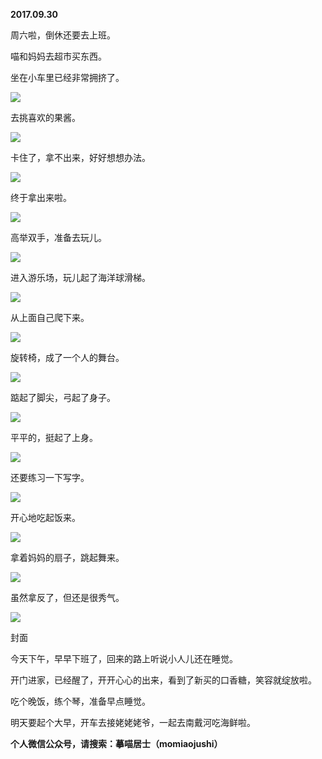
          
            
**2017.09.30**

周六啦，倒休还要去上班。

喵和妈妈去超市买东西。

坐在小车里已经非常拥挤了。




![](img/51001-8f034d838496fef4.jpg)




去挑喜欢的果酱。




![](img/51001-6571ea04de1b51a2.jpg)




卡住了，拿不出来，好好想想办法。




![](img/51001-3fe697327b384a59.jpg)




终于拿出来啦。




![](img/51001-de12d567d3831a85.jpg)




高举双手，准备去玩儿。




![](img/51001-52fe5ef74bf5123a.jpg)




进入游乐场，玩儿起了海洋球滑梯。




![](img/51001-8f09e0cf946b5d79.jpg)




从上面自己爬下来。




![](img/51001-d9712679f39a280b.jpg)




旋转椅，成了一个人的舞台。




![](img/51001-a91cc54bddebdb2e.jpg)




踮起了脚尖，弓起了身子。




![](img/51001-003afd5d376cdeaa.jpg)




平平的，挺起了上身。




![](img/51001-0e1c122de4bb3ebf.jpg)




还要练习一下写字。




![](img/51001-759af9f6885cad26.jpg)




开心地吃起饭来。




![](img/51001-3481718818d81900.jpg)




拿着妈妈的扇子，跳起舞来。




![](img/51001-f9eb499166b3c905.jpg)




虽然拿反了，但还是很秀气。




![](img/51001-0f2228c46f07ce78.jpg)

封面


今天下午，早早下班了，回来的路上听说小人儿还在睡觉。

开门进家，已经醒了，开开心心的出来，看到了新买的口香糖，笑容就绽放啦。

吃个晚饭，练个琴，准备早点睡觉。

明天要起个大早，开车去接姥姥姥爷，一起去南戴河吃海鲜啦。


**个人微信公众号，请搜索：摹喵居士（momiaojushi）**

          
        